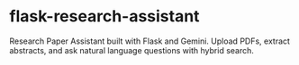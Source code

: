 # flask-research-assistant
Research Paper Assistant built with Flask and Gemini. Upload PDFs, extract abstracts, and ask natural language questions with hybrid search.
